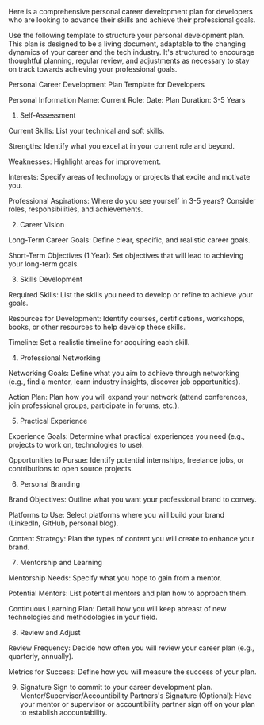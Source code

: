 Here is a comprehensive personal career development plan for developers who are looking to advance their skills and achieve their professional goals. 

Use the following template to structure your personal development plan. This plan is designed to be a living document, adaptable to the changing dynamics of your career and the tech industry. It's structured to encourage thoughtful planning, regular review, and adjustments as necessary to stay on track towards achieving your professional goals.

Personal Career Development Plan Template for Developers

Personal Information
Name:
Current Role:
Date:
Plan Duration: 3-5 Years

1. Self-Assessment

Current Skills:
List your technical and soft skills.

Strengths:
Identify what you excel at in your current role and beyond.

Weaknesses:
Highlight areas for improvement.

Interests:
Specify areas of technology or projects that excite and motivate you.

Professional Aspirations:
Where do you see yourself in 3-5 years? Consider roles, responsibilities, and achievements.


2. Career Vision

Long-Term Career Goals:
Define clear, specific, and realistic career goals.

Short-Term Objectives (1 Year):
Set objectives that will lead to achieving your long-term goals.


3. Skills Development

Required Skills:
List the skills you need to develop or refine to achieve your goals.

Resources for Development:
Identify courses, certifications, workshops, books, or other resources to help develop these skills.

Timeline:
Set a realistic timeline for acquiring each skill.


4. Professional Networking

Networking Goals:
Define what you aim to achieve through networking (e.g., find a mentor, learn industry insights, discover job opportunities).

Action Plan:
Plan how you will expand your network (attend conferences, join professional groups, participate in forums, etc.).


5. Practical Experience

Experience Goals:
Determine what practical experiences you need (e.g., projects to work on, technologies to use).

Opportunities to Pursue:
Identify potential internships, freelance jobs, or contributions to open source projects.


6. Personal Branding

Brand Objectives:
Outline what you want your professional brand to convey.

Platforms to Use:
Select platforms where you will build your brand (LinkedIn, GitHub, personal blog).

Content Strategy:
Plan the types of content you will create to enhance your brand.


7. Mentorship and Learning

Mentorship Needs:
Specify what you hope to gain from a mentor.

Potential Mentors:
List potential mentors and plan how to approach them.

Continuous Learning Plan:
Detail how you will keep abreast of new technologies and methodologies in your field.


8. Review and Adjust

Review Frequency:
Decide how often you will review your career plan (e.g., quarterly, annually).

Metrics for Success:
Define how you will measure the success of your plan.


9. Signature
Sign to commit to your career development plan.
Mentor/Supervisor/Accountibility Partners's Signature (Optional):
Have your mentor or supervisor or accountibility partner sign off on your plan to establish accountability.

